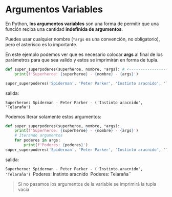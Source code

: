 
# Argumentos Variables

En Python, **los argumentos variables** son una forma de permitir que una función reciba una cantidad **indefinida de argumentos**. 

Puedes usar cualquier nombre (`*args` es una convención, no obligatorio), pero el asterisco es lo importante.

En este ejemplo podemos ver que es necesario colocar **args** al final de los parámetros para que sea valido y estos se imprimirán en forma de tupla.

```python
def super_superpoderes(superheroe, nombre, *args): # <----------------------
    print(f'Superheroe: {superheroe} - {nombre} - {args}')

super_superpoderes('Spiderman', 'Peter Parker', 'Instinto aracnido', 'Telaraña')
```

salida:

``Superheroe: Spiderman - Peter Parker - ('Instinto aracnido', 'Telaraña')``


Podemos Iterar solamente estos argumentos:

```python
def super_superpoderes(superheroe, nombre, *args):
    print(f'Superheroe: {superheroe} - {nombre} - {args}')
    # Iterando argumentos
    for poderes in args:
        print(f'Poderes: {poderes}')
super_superpoderes('Spiderman', 'Peter Parker', 'Instinto aracnido', 'Telaraña')
```

salida:

``Superheroe: Spiderman - Peter Parker - ('Instinto aracnido', 'Telaraña')
``Poderes: Instinto aracnido``
``Poderes: Telaraña``


> Si no pasamos los argumentos de la variable se imprimirá la tupla vacía